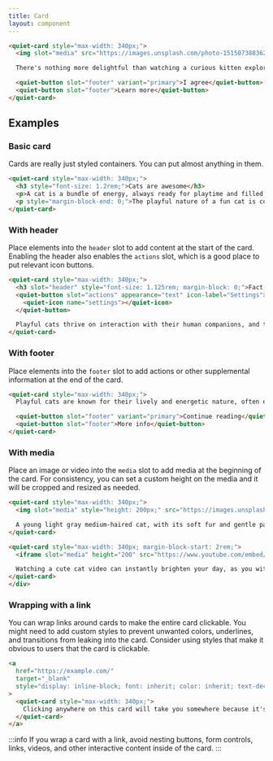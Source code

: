 ```yaml
---
title: Card
layout: component
---
```


```html {.example}
<quiet-card style="max-width: 340px;">
  <img slot="media" src="https://images.unsplash.com/photo-1515073883629-5e2924e3e106?q=80&w=1000&auto=format&fit=crop&ixlib=rb-4.0.3&ixid=M3wxMjA3fDB8MHxwaG90by1wYWdlfHx8fGVufDB8fHx8fA%3D%3D" alt="A tabby kitten sleeps next to a toy mouse.">

  There's nothing more delightful than watching a curious kitten explore the world with big, innocent eyes and tiny, playful paws.

  <quiet-button slot="footer" variant="primary">I agree</quiet-button>
  <quiet-button slot="footer">Learn more</quiet-button>
</quiet-card>
```

## Examples

### Basic card

Cards are really just styled containers. You can put almost anything in them.

```html {.example}
<quiet-card style="max-width: 340px;">
  <h3 style="font-size: 1.2rem;">Cats are awesome</h3>
  <p>A cat is a bundle of energy, always ready for playtime and filled with amusing antics.</p>
  <p style="margin-block-end: 0;">The playful nature of a fun cat is contagious, as their curiosity and mischievous behavior make for endless entertainment and laughter.</p>
</quiet-card>
```

### With header

Place elements into the `header` slot to add content at the start of the card. Enabling the header also enables the `actions` slot, which is a good place to put relevant icon buttons.

```html {.example}
<quiet-card style="max-width: 340px;">
  <h3 slot="header" style="font-size: 1.125rem; margin-block: 0;">Fact of the day</h3>
  <quiet-button slot="actions" appearance="text" icon-label="Settings">
    <quiet-icon name="settings"></quiet-icon>
  </quiet-button>

  Playful cats thrive on interaction with their human companions, and their spirited nature can strengthen the bond between them, making for a loving and enriching relationship.
</quiet-card>
```

### With footer

Place elements into the `footer` slot to add actions or other supplemental information at the end of the card.

```html {.example}
<quiet-card style="max-width: 340px;">
  Playful cats are known for their lively and energetic nature, often engaging in interactive games and activities that stimulate their physical and mental well-being.

  <quiet-button slot="footer" variant="primary">Continue reading</quiet-button>
  <quiet-button slot="footer">More info</quiet-button>
</quiet-card>
```

### With media

Place an image or video into the `media` slot to add media at the beginning of the card. For consistency, you can set a custom height on the media and it will be cropped and resized as needed.

```html {.example}
<quiet-card style="max-width: 340px;">
  <img slot="media" style="height: 200px;" src="https://images.unsplash.com/photo-1498336179775-9836baef8fdf?q=80&w=1000&auto=format&fit=crop&ixlib=rb-4.0.3&ixid=M3wxMjA3fDB8MHxwaG90by1wYWdlfHx8fGVufDB8fHx8fA%3D%3D" alt="A fluffy kitten sprawls out on a red pillow with its eyes closed and paws in the air.">

  A young light gray medium-haired cat, with its soft fur and gentle paws, sprawls contentedly on a vibrant red pillow, basking in the warmth and comfort it provides.
</quiet-card>

<quiet-card style="max-width: 340px; margin-block-start: 2rem;">
  <iframe slot="media" height="200" src="https://www.youtube.com/embed/fOd16PT1S7A?si=EOT0GM82FbYsNSzj&amp;controls=0" title="YouTube video player" frameborder="0" allow="accelerometer; autoplay; clipboard-write; encrypted-media; gyroscope; picture-in-picture; web-share" allowfullscreen></iframe>

  Watching a cute cat video can instantly brighten your day, as you witness the playful antics and adorable expressions of these charming creatures, leaving you with a warm smile and a heart full of joy.
</quiet-card>
</div>
```

### Wrapping with a link

You can wrap links around cards to make the entire card clickable. You might need to add custom styles to prevent unwanted colors, underlines, and transitions from leaking into the card. Consider using styles that make it obvious to users that the card is clickable.

```html {.example}
<a 
  href="https://example.com/" 
  target="_blank" 
  style="display: inline-block; font: inherit; color: inherit; text-decoration: inherit;"
>
  <quiet-card style="max-width: 340px;">
    Clicking anywhere on this card will take you somewhere because it's surrounded by a link.
  </quiet-card>
</a>
```

:::info
If you wrap a card with a link, avoid nesting buttons, form controls, links, videos, and other interactive content inside of the card.
:::